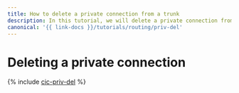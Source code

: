 ```yaml
---
title: How to delete a private connection from a trunk
description: In this tutorial, we will delete a private connection from a trunk.
canonical: '{{ link-docs }}/tutorials/routing/priv-del'
---
```


# Deleting a private connection

{% include [cic-priv-del](../../_tutorials/routing/priv-del.md) %}

